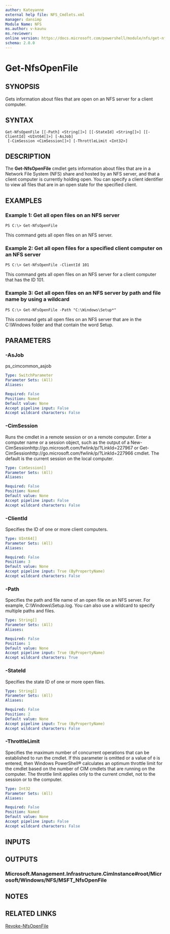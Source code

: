 ```yaml
---
author: Kateyanne
external help file: NFS_Cmdlets.xml
manager: dansimp
Module Name: NFS
ms.author: v-kaunu
ms.reviewer: 
online version: https://docs.microsoft.com/powershell/module/nfs/get-nfsopenfile?view=windowsserver2012-ps&wt.mc_id=ps-gethelp
schema: 2.0.0
---
```


# Get-NfsOpenFile

## SYNOPSIS
Gets information about files that are open on an NFS server for a client computer.

## SYNTAX

```
Get-NfsOpenFile [[-Path] <String[]>] [[-StateId] <String[]>] [[-ClientId] <UInt64[]>] [-AsJob]
 [-CimSession <CimSession[]>] [-ThrottleLimit <Int32>]
```

## DESCRIPTION
The **Get-NfsOpenFile** cmdlet gets information about files that are in a Network File System (NFS) share and hosted by an NFS server, and that a client computer is currently holding open.
You can specify a client identifier to view all files that are in an open state for the specified client.

## EXAMPLES

### Example 1: Get all open files on an NFS server
```
PS C:\> Get-NfsOpenFile
```

This command gets all open files on an NFS server.

### Example 2: Get all open files for a specified client computer on an NFS server
```
PS C:\> Get-NfsOpenFile -ClientId 101
```

This command gets all open files on an NFS server for a client computer that has the ID 101.

### Example 3: Get all open files on an NFS server by path and file name by using a wildcard
```
PS C:\> Get-NfsOpenFile -Path "C:\Windows\Setup*"
```

This command gets all open files on an NFS server that are in the C:\Windows folder and that contain the word Setup.

## PARAMETERS

### -AsJob
ps_cimcommon_asjob

```yaml
Type: SwitchParameter
Parameter Sets: (All)
Aliases: 

Required: False
Position: Named
Default value: None
Accept pipeline input: False
Accept wildcard characters: False
```

### -CimSession
Runs the cmdlet in a remote session or on a remote computer.
Enter a computer name or a session object, such as the output of a New-CimSessionhttp://go.microsoft.com/fwlink/p/?LinkId=227967 or Get-CimSessionhttp://go.microsoft.com/fwlink/p/?LinkId=227966 cmdlet.
The default is the current session on the local computer.

```yaml
Type: CimSession[]
Parameter Sets: (All)
Aliases: 

Required: False
Position: Named
Default value: None
Accept pipeline input: False
Accept wildcard characters: False
```

### -ClientId
Specifies the ID of one or more client computers.

```yaml
Type: UInt64[]
Parameter Sets: (All)
Aliases: 

Required: False
Position: 3
Default value: None
Accept pipeline input: True (ByPropertyName)
Accept wildcard characters: False
```

### -Path
Specifies the path and file name of an open file on an NFS server.
For example, C:\Windows\Setup.log.
You can also use a wildcard to specify multiple paths and files.

```yaml
Type: String[]
Parameter Sets: (All)
Aliases: 

Required: False
Position: 1
Default value: None
Accept pipeline input: True (ByPropertyName)
Accept wildcard characters: True
```

### -StateId
Specifies the state ID of one or more open files.

```yaml
Type: String[]
Parameter Sets: (All)
Aliases: 

Required: False
Position: 2
Default value: None
Accept pipeline input: True (ByPropertyName)
Accept wildcard characters: False
```

### -ThrottleLimit
Specifies the maximum number of concurrent operations that can be established to run the cmdlet.
If this parameter is omitted or a value of `0` is entered, then Windows PowerShell® calculates an optimum throttle limit for the cmdlet based on the number of CIM cmdlets that are running on the computer.
The throttle limit applies only to the current cmdlet, not to the session or to the computer.

```yaml
Type: Int32
Parameter Sets: (All)
Aliases: 

Required: False
Position: Named
Default value: None
Accept pipeline input: False
Accept wildcard characters: False
```

## INPUTS

## OUTPUTS

### Microsoft.Management.Infrastructure.CimInstance#root/Microsoft/Windows/NFS/MSFT_NfsOpenFile

## NOTES

## RELATED LINKS

[Revoke-NfsOpenFile](./Revoke-NfsOpenFile.md)

